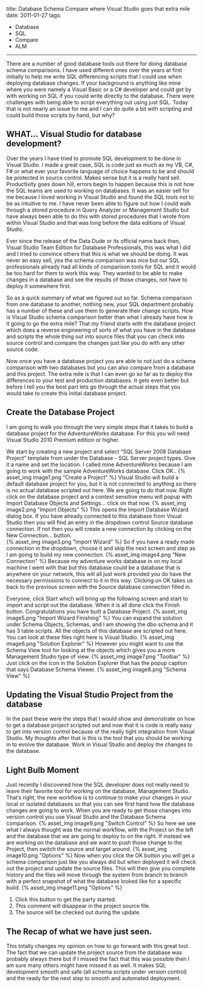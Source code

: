 title: Database Schema Compare where Visual Studio goes that extra mile
date: 2011-01-27 
tags:
- Database
- SQL
- Compare
- ALM
---
There are a number of good database tools out there for doing database schema comparisons.  I have used different ones over the years at first initially to help me write SQL differencing scripts that I could use when deploying database changes.  If your background is anything like mine where you were namely a Visual Basic or a C# developer and could get by with working on SQL if you could write directly to the database.  There were challenges with being able to script everything out using just SQL.  Today that is not nearly an issue for me and I can do quite a bit with scripting and could build those scripts by hand, but why? 
## WHAT… Visual Studio for database development?
Over the years I have tried to promote SQL development to be done in Visual Studio.  I made a great case, SQL is code just as much as my VB, C#, F# or what ever your favorite language of choice happens to be and should be protected in source control.  Makes sense but it is a really hard sell.  Productivity goes down hill, errors begin to happen because this is not how the SQL teams are used to working on databases.  It was an easier sell for me because I loved working in Visual Studio and found the SQL tools not to be as intuitive to me.  I have never been able to figure out how I could walk through a stored procedure in Query Analyzer or Management Studio but have always been able to do this with stored procedures that I wrote from within Visual Studio and that was long before the data editions of Visual Studio. 

Ever since the release of the Data Dude or its official name back then, Visual Studio Team Edition for Database Professionals, this was what I did and I tried to convince others that this is what we should be doing.  It was never an easy sell, yea the schema comparison was nice but our SQL professionals already had all kinds of comparison tools for SQL and it would be too hard for them to work this way.  They wanted to be able to make changes in a database and see the results of those changes, not have to deploy it somewhere first. 

So as a quick summary of what we figured out so far.  Schema comparison from one database to another, nothing new, your SQL department probably has a number of these and use them to generate their change scripts.  How is Visual Studio schema comparison better than what I already have how is it going to go the extra mile?  That my friend starts with the database project which does a reverse engineering of sorts of what you have in the database and scripts the whole thing out into source files that you can check into source control and compare the changes just like you do with any other source code. 

Now once you have a database project you are able to not just do a schema comparison with two databases but you can also compare from a database and this project.  The extra mile is that I can even go so far as to deploy the differences to your test and production databases.  It gets even better but before I tell you the best part lets go through the actual steps that you would take to create this initial database project. 
## Create the Database Project
I am going to walk you through the very simple steps that it takes to build a database project for the AdventureWorks database.  For this you will need Visual Studio 2010 Premium edition or higher. 

We start by creating a new project and select “SQL Server 2008 Database Project” template from under the Database - SQL Server project types.  Give it a name and set the location.  I called mine AdventureWorks because I am going to work with the sample AdventureWorks database.  Click OK.. 
{% asset_img image1.png "Create a Project" %}
Visual Studio will build a default database project for you, but it is not connected to anything so there is no actual database scripted out here.  We are going to do that now.  Right click on the database project and a context sensitive menu will popup with Import Database Objects and Settings… click on that now. 
{% asset_img image2.png "Import Objects" %}
This opens the Import Database Wizard dialog box.  If you have already connected to this database from Visual Studio then you will find an entry in the dropdown control Source database connection.  If not then you will create a new connection by clicking on the New Connection… button.  
{% asset_img image3.png "Import Wizard" %}
So if you have a ready made connection in the dropdown, choose it and skip the next screen and step as I am going to build my new connection. 
{% asset_img image4.png "New Connection" %}
Because my adventure works database in on my local machine I went with that but this database could be a database that is anywhere on your network, this will all just work provided you do have the necessary permissions to connect to it in this way.  Clicking on OK takes us back to the previous screen with the Source database connection filled in. 

Everyone, click Start which will bring up the following screen and start to import and script out the database.  When it is all done click the Finish button.  Congratulations you have built a Database Project. 
{% asset_img image5.png "Import Wizard Finishing" %}
You can expand the solution under Schema Objects, Schemas, and I am showing the dbo schema and it has 3 table scripts.  All the objects of this database are scripted out here.  You can look at these files right here is Visual Studio. 
{% asset_img image6.png "Solution Explorer" %}
However you might want to use the Schema View tool for looking at the objects which gives you a more Management Studio type of view. 
{% asset_img image7.png "Toolbar" %}
Just click on the icon in the Solution Explorer that has the popup caption that says Database Schema Viewer. 
{% asset_img image8.png "Schema View" %}
## Updating the Visual Studio Project from the database
In the past these were the steps that I would show and demonstrate on how to get a database project scripted out and now that it is code is really easy to get into version control because of the really tight integration from Visual Studio.  My thoughts after that is this is the tool that you should be working in to evolve the database.  Work in Visual Studio and deploy the changes to the database. 
## Light Bulb Moment
Just recently I discovered how the SQL developer does not really need to leave their favorite tool for working on the database, Management Studio.  That’s right, the new workflow is to continue to make your changes in your local or isolated databases so that you can see first hand how the database changes are going to work.  When you are ready to get those changes into version control you use Visual Studio and the Database Schema comparison. 
{% asset_img image9.png "Switch Control" %}
So here we see what I always thought was the normal workflow, with the Project on the left and the database that we are going to deploy to on the right.  If instead we are working on the database and we want to push those change to the Project, then switch the source and target around. 
{% asset_img image10.png "Options" %}
Now when you click the OK button you will get a schema comparison just like you always did but when deployed it will check out the project and update the source files.  This will then give you complete history and the files will move through the system from branch to branch with a perfect snapshot of what the database looked like for a specific build. 
{% asset_img image11.png "Options" %}
1.  Click this button to get the party started. 
2.  This comment will disappear in the project source file. 
3.  The source will be checked out during the update. 
## The Recap of what we have just seen.
This totally changes my opinion on how to go forward with this great tool.  The fact that we can update the project source from the database was probably always there but if I missed the fact that this was possible then I am sure many others might have missed it as well.  It makes SQL development smooth and safe (all schema scripts under version control) and the ready for the next step to smooth and automated deployment. 